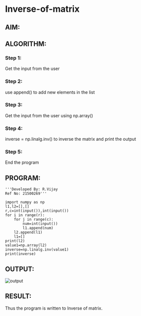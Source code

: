 # Inverse-of-matrix

## AIM:

## ALGORITHM:
### Step 1:
Get the input from the user

### Step 2:
use append() to add new elements in the list

### Step 3:
Get the input from the user using np.array()

### Step 4:
inverse = np.linalg.inv() to inverse the matrix and print the output

### Step 5:
End the program

## PROGRAM:
~~~
'''Developed By: R.Vijay
Ref No: 21500269'''

import numpy as np
l1,l2=[],[]
r,c=int(input()),int(input())
for i in range(r):
    for j in range(c):
        num=int(input())
        l1.append(num)
    l2.append(l1)
    l1=[]
print(l2)
value1=np.array(l2)
inverse=np.linalg.inv(value1)
print(inverse)
~~~

## OUTPUT:
![output]()

## RESULT:
Thus the program is written to Inverse of matrix.
